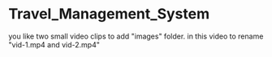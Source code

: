 # Travel_Management_System
you like two small video clips to add "images" folder.
in this video to rename "vid-1.mp4 and vid-2.mp4"
